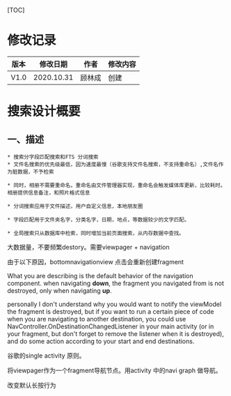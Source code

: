 [TOC]

# 修改记录

| 版本 | 修改日期   | 作者   | 修改内容 |
| ---- | ---------- | ------ | -------- |
| V1.0 | 2020.10.31 | 顾林成 | 创建     |



# 搜索设计概要



## 一、描述



```
* 搜索分字段匹配搜索和FTS 分词搜索
* 文件名搜索的优先级最低，因为速度最慢（谷歌支持文件名搜索，不支持重命名）,文件名作为脏数据，不予检索

* 同时，相册不需要重命名，重命名由文件管理器实现，重命名会触发媒体库更新，比较耗时。相册提供信息备注，和照片格式信息

* 分词搜索应用于文件描述，用户自定义信息，本地朋友圈

* 字段匹配用于文件夹名字，分类名字，日期，地点，等数据较少的文字匹配。

* 全局搜索只从数据库中检索，同时增加当前页面搜索，从内存数据中查找。
```





大数据量，不要频繁destory。需要viewpager + navigation

由于以下原因，bottomnavigationview 点击会重新创建fragment



What you are describing is the default behavior of the navigation component. when navigating **down**, the fragment you navigated from is not destroyed, only when navigating **up**.

personally I don't understand why you would want to notify the viewModel the fragment is destroyed, but if you want to run a certain piece of code when you are navigating to another destination, you could use NavController.OnDestinationChangedListener in your main activity (or in your fragment, but don't forget to remove the listener when it is destroyed), and do some action according to your start and end destinations.



谷歌的single activity 原则。



将viewpager作为一个fragment导航节点。用activity 中的navi graph 做导航。



改变默认长按行为